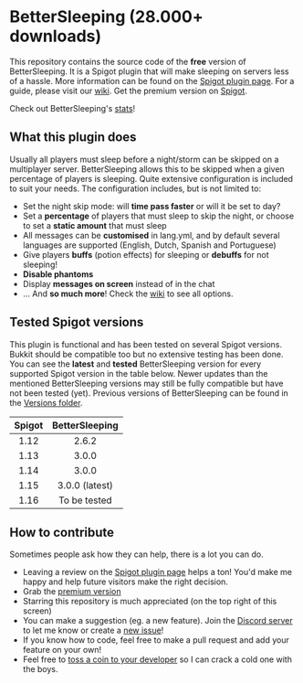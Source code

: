 # BetterSleeping (28.000+ downloads)
This repository contains the source code of the **free** version of BetterSleeping. It is a Spigot plugin that will make sleeping on servers less of a hassle. More information can be found on the [Spigot plugin page](https://www.spigotmc.org/resources/bettersleeping-1-12-1-13.60837/ "BetterSleeping's plugin page"). For a guide, please visit our [wiki](https://github.com/Nuytemans-Dieter/BetterSleeping/wiki). Get the premium version on [Spigot](https://www.spigotmc.org/resources/bettersleeping-premium-1-13-1-15.78951/).

Check out BetterSleeping's [stats](https://bstats.org/plugin/bukkit/BetterSleeping/7414)!

## What this plugin does
Usually all players must sleep before a night/storm can be skipped on a multiplayer server.
BetterSleeping allows this to be skipped when a given percentage of players is sleeping.
Quite extensive configuration is included to suit your needs. The configuration includes, but is not limited to:
 - Set the night skip mode: will **time pass faster** or will it be set to day?
 - Set a **percentage** of players that must sleep to skip the night, or choose to set a **static amount** that must sleep
 - All messages can be **customised** in lang.yml, and by default several languages are supported (English, Dutch, Spanish and Portuguese)
 - Give players **buffs** (potion effects) for sleeping or **debuffs** for not sleeping!
 - **Disable phantoms**
 - Display **messages on screen** instead of in the chat
 - ... And **so much more**! Check the [wiki](https://github.com/Nuytemans-Dieter/BetterSleeping/wiki) to see all options. 

## Tested Spigot versions
This plugin is functional and has been tested on several Spigot versions. Bukkit should be compatible too but no extensive testing has been done. You can see the **latest** and **tested** BetterSleeping version for every supported Spigot version in the table below. Newer updates than the mentioned BetterSleeping versions may still be fully compatible but have not been tested (yet). Previous versions of BetterSleeping can be found in the [Versions folder](https://github.com/Nuytemans-Dieter/BetterSleeping/tree/master/Versions).

| Spigot | BetterSleeping |
| :----: | :------------: |
| 1.12   | 2.6.2          |
| 1.13   | 3.0.0          |
| 1.14   | 3.0.0          |
| 1.15   | 3.0.0 (latest) |
| 1.16   | To be tested   |

## How to contribute
Sometimes people ask how they can help, there is a lot you can do.
- Leaving a review on the [Spigot plugin page](https://www.spigotmc.org/resources/bettersleeping-1-12-1-15.60837/) helps a ton! You'd make me happy and help future visitors make the right decision.
- Grab the [premium version](https://www.spigotmc.org/resources/bettersleeping-premium-1-13-1-15.78951/)
- Starring this repository is much appreciated (on the top right of this screen)
- You can make a suggestion (eg. a new feature). Join the [Discord server](https://discord.gg/AS46VGT) to let me know or create a [new issue](https://github.com/Nuytemans-Dieter/BetterSleeping/issues)!
- If you know how to code, feel free to make a pull request and add your feature on your own!
- Feel free to [toss a coin to your developer](https://www.paypal.me/vallasPlugins) so I can crack a cold one with the boys.
